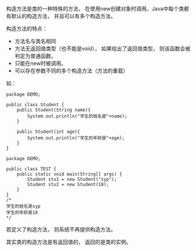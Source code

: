 构造方法是类的一种特殊的方法， 在使用new创建对象时调用。Java中每个类都有默认的构造方法， 并且可以有多个构造方法。

构造方法的特点：
* 方法名与类名相同
* 方法无返回值类型（也不能是void）， 如果给出了返回值类型， 则该函数会被判定为普通函数。
* 只能在new时被调用。
* 可以存在参数不同的多个构造方法（方法的重载）

如：
```
package DEMO;

public class Student {
    public Student(String name){
        System.out.println("学生的姓名是"+name);
    }
    
    public Student(int age){
        System.out.println("学生的年龄是"+age);
    }
}
```
```
package DEMO;

public class TEST {
    public static void main(String[] args) {
        Student stu1 = new Student("syp");
        Student stu2 = new Student(18);
    }
}
/*
学生的姓名是syp
学生的年龄是18
*/
```
若定义了构造方法， 则系统不再提供构造方法。

其实类的构造方法是有返回值的， 返回的是类的实例。


